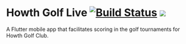 

# Howth Golf Live ⁠[![Build Status](https://travis-ci.org/logiczsniper/Howth-Golf-Live-Flutter-App.svg?branch=master)](https://travis-ci.org/logiczsniper/Howth-Golf-Live-Flutter-App) ![](https://img.shields.io/badge/platform-Android%20%7C%20iOS-green.svg)


A Flutter mobile app that facilitates scoring in the golf tournaments for Howth Golf Club.